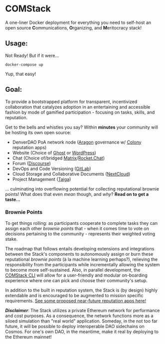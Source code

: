 # COMStack
A one-liner Docker deployment for everything you need to self-host an open source **C**ommunications, **O**rganizing, and **M**eritocracy stack!  

## Usage:
Not Ready! But if it were...
```
docker-compose up
```
Yup, that easy!

## Goal:
To provide a bootstrapped platform for transparent, incentivized collaboration that catalyzes adoption in an entertaining and accessible fashion by mode of gamified participation - focusing on tasks, skills, and reputation.  

Get to the bells and whistles you say? Within **minutes** your community will be hosting its own open source:
* DenverDAO PoA network node ([Aragon](https://aragon.org/) governance w/ [Colony](https://colony.io/) reputation apps)  
* Website (Choice of [Ghost](https://ghost.org/) or [WordPress](https://wordpress.org/))  
* Chat (Choice of/bridged [Matrix](https://matrix.org/blog/home/)/[Rocket.Chat](https://rocket.chat/))  
* Forum ([Discourse](https://www.discourse.org/))  
* DevOps and Code Versioning ([GitLab](https://about.gitlab.com/))  
* Cloud Storage and Collaborative Documents ([NextCloud](https://nextcloud.com/))
* Project Management ([Taiga](https://taiga.io/))

... culminating into overflowing potential for collecting reputational brownie points! What does that even _mean_ though, and _why_? **Read on to get a taste...**

### Brownie Points

To get things rolling: as participants cooperate to complete tasks they can assign each other _brownie points_ that - when it comes time to vote on decisions pertaining to the community - represents their weighted voting stake.  

The roadmap that follows entails developing extensions and integrations between the Stack's components to autonomously assign or burn these reputational _brownie points_ (à la machine learning perhaps?), relieving the responsibility from the participants while incrementally allowing the system to become more self-sustained. Also, in parallel development, the [COMStack CLI](https://github.com/DenverDAO/comstack-cli) will allow for a user-friendly and modular on-boarding experience where one can pick and choose their community's setup.  

In addition to the built in reputation system, the Stack is (by design) highly extendable and is encouraged to be augmented to mission specific requirements. [See some proposed near-future reputation apps here!](https://github.com/DenverDAO/COMStack/wiki/Proposed-Reputation-Apps)  

_**Disclaimer**_: The Stack utilizes a private Ethereum network for performance and cost purposes. As a consequence, the network functions more as a siloed simulation than "real world" application. Someday, in the not too far future, it will be possible to deploy interoperable DAO sidechains on Cosmos. For one's own DAO, in the meantime, make it real by deploying to the Ethereum mainnet!
